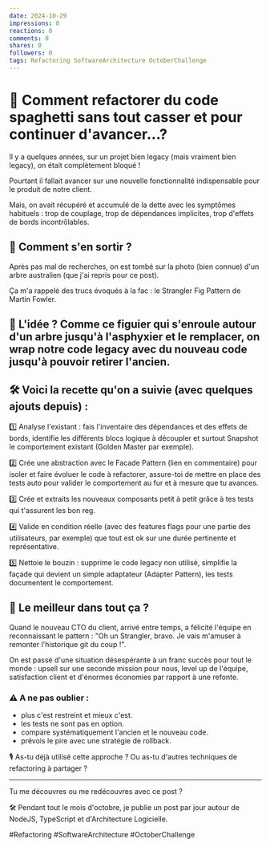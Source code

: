 ```yaml
---
date: 2024-10-29
impressions: 0
reactions: 0
comments: 0
shares: 0
followers: 0
tags: Refactoring SoftwareArchitecture OctoberChallenge
---
```


# 🌳 Comment refactorer du code spaghetti sans tout casser et pour continuer d'avancer...?

Il y a quelques années, sur un projet bien legacy (mais vraiment bien legacy), on était complètement bloqué !

Pourtant il fallait avancer sur une nouvelle fonctionnalité indispensable pour le produit de notre client.

Mais, on avait récupéré et accumulé de la dette avec les symptômes habituels : trop de couplage, trop de dépendances implicites, trop d'effets de bords incontrôlables.

## 🤔 Comment s'en sortir ?

Après pas mal de recherches, on est tombé sur la photo (bien connue) d'un arbre australien (que j'ai repris pour ce post).

Ça m'a rappelé des trucs évoqués à la fac : le Strangler Fig Pattern de Martin Fowler.

## 🧠 L'idée ? Comme ce figuier qui s'enroule autour d'un arbre jusqu'à l'asphyxier et le remplacer, on wrap notre code legacy avec du nouveau code jusqu'à pouvoir retirer l'ancien.

## 🛠️ Voici la recette qu'on a suivie (avec quelques ajouts depuis) :

1️⃣ Analyse l'existant : fais l'inventaire des dépendances et des effets de bords, identifie les différents blocs logique à découpler et surtout Snapshot le comportement existant (Golden Master par exemple).

2️⃣ Crée une abstraction avec le Facade Pattern (lien en commentaire) pour isoler et faire évoluer le code à refactorer, assure-toi de mettre en place des tests auto pour valider le comportement au fur et à mesure que tu avances.

3️⃣ Crée et extraits les nouveaux composants petit à petit grâce à tes tests qui t'assurent les bon reg.

4️⃣ Valide en condition réelle (avec des features flags pour une partie des utilisateurs, par exemple) que tout est ok sur une durée pertinente et représentative.

5️⃣ Nettoie le bouzin : supprime le code legacy non utilisé, simplifie la façade qui devient un simple adaptateur (Adapter Pattern), les tests documentent le comportement.

## 🎉 Le meilleur dans tout ça ?

Quand le nouveau CTO du client, arrivé entre temps, a félicité l'équipe en reconnaissant le pattern : "Oh un Strangler, bravo. Je vais m'amuser à remonter l'historique git du coup !".

On est passé d'une situation désespérante à un franc succès pour tout le monde : upsell sur une seconde mission pour nous, level up de l'équipe, satisfaction client et d'énormes économies par rapport à une refonte.

### ⚠️ A ne pas oublier :

- plus c'est restreint et mieux c'est.
- les tests ne sont pas en option.
- compare systématiquement l'ancien et le nouveau code.
- prévois le pire avec une stratégie de rollback.

🎙️ As-tu déjà utilisé cette approche ? Ou as-tu d'autres techniques de refactoring à partager ?

---

Tu me découvres ou me redécouvres avec ce post ?

🛠️ Pendant tout le mois d'octobre, je publie un post par jour autour de NodeJS, TypeScript et d'Architecture Logicielle.

#Refactoring #SoftwareArchitecture #OctoberChallenge
